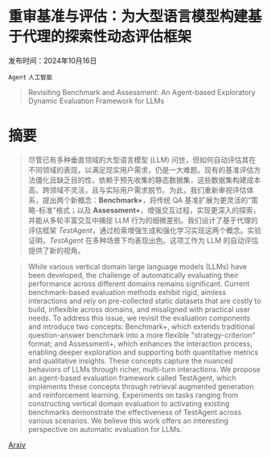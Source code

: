 # 重审基准与评估：为大型语言模型构建基于代理的探索性动态评估框架

发布时间：2024年10月16日

`Agent` `人工智能`

> Revisiting Benchmark and Assessment: An Agent-based Exploratory Dynamic Evaluation Framework for LLMs

# 摘要

> 尽管已有多种垂直领域的大型语言模型 (LLM) 问世，但如何自动评估其在不同领域的表现，以满足现实用户需求，仍是一大难题。现有的基准评估方法僵化且缺乏目的性，依赖于预先收集的静态数据集，这些数据集构建成本高、跨领域不灵活，且与实际用户需求脱节。为此，我们重新审视评估体系，提出两个新概念：**Benchmark+**，将传统 QA 基准扩展为更灵活的“策略-标准”格式；以及 **Assessment+**，增强交互过程，实现更深入的探索，并能从多轮丰富交互中捕捉 LLM 行为的细微差别。我们设计了基于代理的评估框架 *TestAgent*，通过检索增强生成和强化学习实现这两个概念。实验证明，*TestAgent* 在多种场景下均表现出色。这项工作为 LLM 的自动评估提供了新的视角。

> While various vertical domain large language models (LLMs) have been developed, the challenge of automatically evaluating their performance across different domains remains significant. Current benchmark-based evaluation methods exhibit rigid, aimless interactions and rely on pre-collected static datasets that are costly to build, inflexible across domains, and misaligned with practical user needs. To address this issue, we revisit the evaluation components and introduce two concepts: Benchmark+, which extends traditional question-answer benchmark into a more flexible "strategy-criterion" format; and Assessment+, which enhances the interaction process, enabling deeper exploration and supporting both quantitative metrics and qualitative insights. These concepts capture the nuanced behaviors of LLMs through richer, multi-turn interactions. We propose an agent-based evaluation framework called TestAgent, which implements these concepts through retrieval augmented generation and reinforcement learning. Experiments on tasks ranging from constructing vertical domain evaluation to activating existing benchmarks demonstrate the effectiveness of TestAgent across various scenarios. We believe this work offers an interesting perspective on automatic evaluation for LLMs.

[Arxiv](https://arxiv.org/abs/2410.11507)
